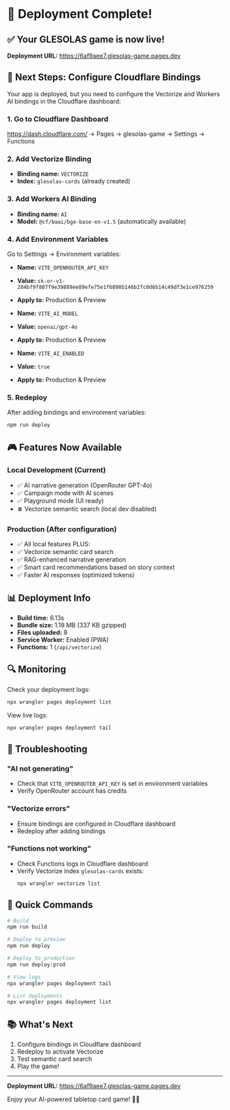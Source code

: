 # 🚀 Deployment Complete!

## ✅ Your GLESOLAS game is now live!

**Deployment URL:** https://6af9aee7.glesolas-game.pages.dev

## 🔧 Next Steps: Configure Cloudflare Bindings

Your app is deployed, but you need to configure the Vectorize and Workers AI bindings in the Cloudflare dashboard:

### 1. Go to Cloudflare Dashboard
https://dash.cloudflare.com/ → Pages → glesolas-game → Settings → Functions

### 2. Add Vectorize Binding
- **Binding name:** `VECTORIZE`
- **Index:** `glesolas-cards` (already created)

### 3. Add Workers AI Binding
- **Binding name:** `AI`
- **Model:** `@cf/baai/bge-base-en-v1.5` (automatically available)

### 4. Add Environment Variables
Go to Settings → Environment variables:

- **Name:** `VITE_OPENROUTER_API_KEY`
- **Value:** `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`
- **Apply to:** Production & Preview

- **Name:** `VITE_AI_MODEL`
- **Value:** `openai/gpt-4o`
- **Apply to:** Production & Preview

- **Name:** `VITE_AI_ENABLED`
- **Value:** `true`
- **Apply to:** Production & Preview

### 5. Redeploy
After adding bindings and environment variables:
```bash
npm run deploy
```

## 🎮 Features Now Available

### Local Development (Current)
- ✅ AI narrative generation (OpenRouter GPT-4o)
- ✅ Campaign mode with AI scenes
- ✅ Playground mode (UI ready)
- ⏸️ Vectorize semantic search (local dev disabled)

### Production (After configuration)
- ✅ All local features PLUS:
- ✅ Vectorize semantic card search
- ✅ RAG-enhanced narrative generation
- ✅ Smart card recommendations based on story context
- ✅ Faster AI responses (optimized tokens)

## 📊 Deployment Info

- **Build time:** 6.13s
- **Bundle size:** 1.19 MB (337 KB gzipped)
- **Files uploaded:** 8
- **Service Worker:** Enabled (PWA)
- **Functions:** 1 (`/api/vectorize`)

## 🔍 Monitoring

Check your deployment logs:
```bash
npx wrangler pages deployment list
```

View live logs:
```bash
npx wrangler pages deployment tail
```

## 🐛 Troubleshooting

### "AI not generating"
- Check that `VITE_OPENROUTER_API_KEY` is set in environment variables
- Verify OpenRouter account has credits

### "Vectorize errors"
- Ensure bindings are configured in Cloudflare dashboard
- Redeploy after adding bindings

### "Functions not working"
- Check Functions logs in Cloudflare dashboard
- Verify Vectorize index `glesolas-cards` exists:
  ```bash
  npx wrangler vectorize list
  ```

## 🎯 Quick Commands

```bash
# Build
npm run build

# Deploy to preview
npm run deploy

# Deploy to production
npm run deploy:prod

# View logs
npx wrangler pages deployment tail

# List deployments
npx wrangler pages deployment list
```

## 📚 What's Next

1. Configure bindings in Cloudflare dashboard
2. Redeploy to activate Vectorize
3. Test semantic card search
4. Play the game!

---

**Deployment URL:** https://6af9aee7.glesolas-game.pages.dev

Enjoy your AI-powered tabletop card game! 🎲✨

